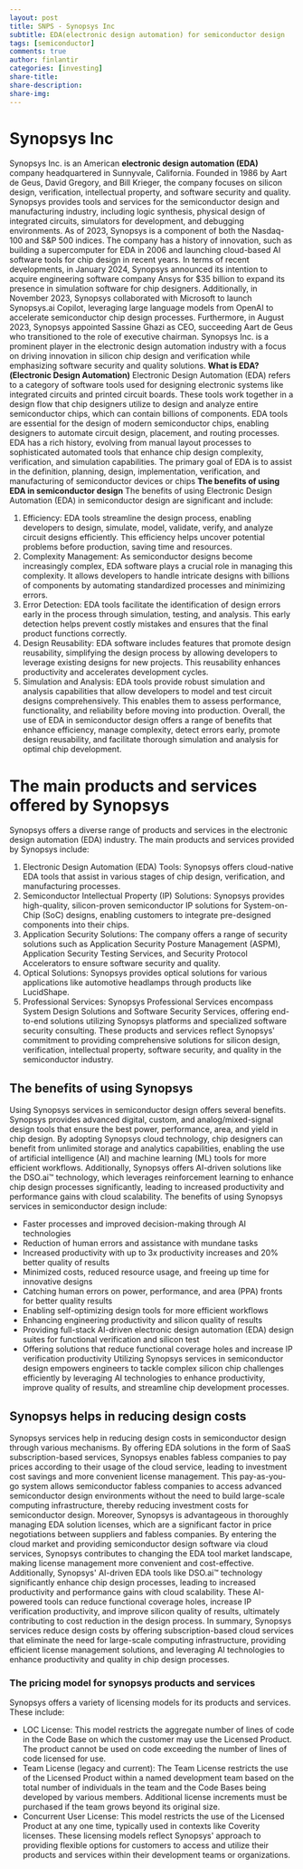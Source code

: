 ```yaml
---
layout: post
title: SNPS - Synopsys Inc
subtitle: EDA(electronic design automation) for semiconductor design
tags: [semiconductor]
comments: true
author: finlantir
categories: [investing]
share-title:
share-description:
share-img:
---
```




# Synopsys Inc
Synopsys Inc. is an American **electronic design automation (EDA)** company headquartered in Sunnyvale, California. Founded in 1986 by Aart de Geus, David Gregory, and Bill Krieger, the company focuses on silicon design, verification, intellectual property, and software security and quality. Synopsys provides tools and services for the semiconductor design and manufacturing industry, including logic synthesis, physical design of integrated circuits, simulators for development, and debugging environments. As of 2023, Synopsys is a component of both the Nasdaq-100 and S&P 500 indices. The company has a history of innovation, such as building a supercomputer for EDA in 2006 and launching cloud-based AI software tools for chip design in recent years.
In terms of recent developments, in January 2024, Synopsys announced its intention to acquire engineering software company Ansys for $35 billion to expand its presence in simulation software for chip designers. Additionally, in November 2023, Synopsys collaborated with Microsoft to launch Synopsys.ai Copilot, leveraging large language models from OpenAI to accelerate semiconductor chip design processes. Furthermore, in August 2023, Synopsys appointed Sassine Ghazi as CEO, succeeding Aart de Geus who transitioned to the role of executive chairman.
Synopsys Inc. is a prominent player in the electronic design automation industry with a focus on driving innovation in silicon chip design and verification while emphasizing software security and quality solutions.
**What is EDA?(Electronic Design Automation)**
Electronic Design Automation (EDA) refers to a category of software tools used for designing electronic systems like integrated circuits and printed circuit boards. These tools work together in a design flow that chip designers utilize to design and analyze entire semiconductor chips, which can contain billions of components. EDA tools are essential for the design of modern semiconductor chips, enabling designers to automate circuit design, placement, and routing processes. EDA has a rich history, evolving from manual layout processes to sophisticated automated tools that enhance chip design complexity, verification, and simulation capabilities. The primary goal of EDA is to assist in the definition, planning, design, implementation, verification, and manufacturing of semiconductor devices or chips
**The benefits of using EDA in semiconductor design**
The benefits of using Electronic Design Automation (EDA) in semiconductor design are significant and include:
1. Efficiency: EDA tools streamline the design process, enabling developers to design, simulate, model, validate, verify, and analyze circuit designs efficiently. This efficiency helps uncover potential problems before production, saving time and resources.
2. Complexity Management: As semiconductor designs become increasingly complex, EDA software plays a crucial role in managing this complexity. It allows developers to handle intricate designs with billions of components by automating standardized processes and minimizing errors.
3. Error Detection: EDA tools facilitate the identification of design errors early in the process through simulation, testing, and analysis. This early detection helps prevent costly mistakes and ensures that the final product functions correctly.
4. Design Reusability: EDA software includes features that promote design reusability, simplifying the design process by allowing developers to leverage existing designs for new projects. This reusability enhances productivity and accelerates development cycles.
5. Simulation and Analysis: EDA tools provide robust simulation and analysis capabilities that allow developers to model and test circuit designs comprehensively. This enables them to assess performance, functionality, and reliability before moving into production.
Overall, the use of EDA in semiconductor design offers a range of benefits that enhance efficiency, manage complexity, detect errors early, promote design reusability, and facilitate thorough simulation and analysis for optimal chip development.



# The main products and services offered by Synopsys
Synopsys offers a diverse range of products and services in the electronic design automation (EDA) industry. The main products and services provided by Synopsys include:
1. Electronic Design Automation (EDA) Tools: Synopsys offers cloud-native EDA tools that assist in various stages of chip design, verification, and manufacturing processes.
2. Semiconductor Intellectual Property (IP) Solutions: Synopsys provides high-quality, silicon-proven semiconductor IP solutions for System-on-Chip (SoC) designs, enabling customers to integrate pre-designed components into their chips.
3. Application Security Solutions: The company offers a range of security solutions such as Application Security Posture Management (ASPM), Application Security Testing Services, and Security Protocol Accelerators to ensure software security and quality.
4. Optical Solutions: Synopsys provides optical solutions for various applications like automotive headlamps through products like LucidShape.
5. Professional Services: Synopsys Professional Services encompass System Design Solutions and Software Security Services, offering end-to-end solutions utilizing Synopsys platforms and specialized software security consulting.
These products and services reflect Synopsys' commitment to providing comprehensive solutions for silicon design, verification, intellectual property, software security, and quality in the semiconductor industry.



## The benefits of using Synopsys
Using Synopsys services in semiconductor design offers several benefits. Synopsys provides advanced digital, custom, and analog/mixed-signal design tools that ensure the best power, performance, area, and yield in chip design. By adopting Synopsys cloud technology, chip designers can benefit from unlimited storage and analytics capabilities, enabling the use of artificial intelligence (AI) and machine learning (ML) tools for more efficient workflows. Additionally, Synopsys offers AI-driven solutions like the DSO.ai™ technology, which leverages reinforcement learning to enhance chip design processes significantly, leading to increased productivity and performance gains with cloud scalability.
The benefits of using Synopsys services in semiconductor design include:
- Faster processes and improved decision-making through AI technologies
- Reduction of human errors and assistance with mundane tasks
- Increased productivity with up to 3x productivity increases and 20% better quality of results
- Minimized costs, reduced resource usage, and freeing up time for innovative designs
- Catching human errors on power, performance, and area (PPA) fronts for better quality results
- Enabling self-optimizing design tools for more efficient workflows
- Enhancing engineering productivity and silicon quality of results
- Providing full-stack AI-driven electronic design automation (EDA) design suites for functional verification and silicon test
- Offering solutions that reduce functional coverage holes and increase IP verification productivity
Utilizing Synopsys services in semiconductor design empowers engineers to tackle complex silicon chip challenges efficiently by leveraging AI technologies to enhance productivity, improve quality of results, and streamline chip development processes.



## Synopsys helps in reducing design costs
Synopsys services help in reducing design costs in semiconductor design through various mechanisms. By offering EDA solutions in the form of SaaS subscription-based services, Synopsys enables fabless companies to pay prices according to their usage of the cloud service, leading to investment cost savings and more convenient license management. This pay-as-you-go system allows semiconductor fabless companies to access advanced semiconductor design environments without the need to build large-scale computing infrastructure, thereby reducing investment costs for semiconductor design.
Moreover, Synopsys is advantageous in thoroughly managing EDA solution licenses, which are a significant factor in price negotiations between suppliers and fabless companies. By entering the cloud market and providing semiconductor design software via cloud services, Synopsys contributes to changing the EDA tool market landscape, making license management more convenient and cost-effective.
Additionally, Synopsys' AI-driven EDA tools like DSO.ai™ technology significantly enhance chip design processes, leading to increased productivity and performance gains with cloud scalability. These AI-powered tools can reduce functional coverage holes, increase IP verification productivity, and improve silicon quality of results, ultimately contributing to cost reduction in the design process.
In summary, Synopsys services reduce design costs by offering subscription-based cloud services that eliminate the need for large-scale computing infrastructure, providing efficient license management solutions, and leveraging AI technologies to enhance productivity and quality in chip design processes.



### The pricing model for synopsys products and services
Synopsys offers a variety of licensing models for its products and services. These include:
- LOC License: This model restricts the aggregate number of lines of code in the Code Base on which the customer may use the Licensed Product. The product cannot be used on code exceeding the number of lines of code licensed for use.
- Team License (legacy and current): The Team License restricts the use of the Licensed Product within a named development team based on the total number of individuals in the team and the Code Bases being developed by various members. Additional license increments must be purchased if the team grows beyond its original size.
- Concurrent User License: This model restricts the use of the Licensed Product at any one time, typically used in contexts like Coverity licenses.
These licensing models reflect Synopsys' approach to providing flexible options for customers to access and utilize their products and services within their development teams or organizations.